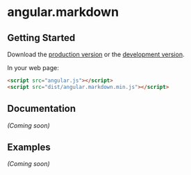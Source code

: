 # angular.markdown



## Getting Started

Download the [production version][min] or the [development version][max].

[min]: https://raw.github.com/xiyiaoo/jquery-angular.markdown/master/dist/angular-angular.markdown.min.js
[max]: https://raw.github.com/xiyiaoo/jquery-angular.markdown/master/dist/angular-angular.markdown.js

In your web page:

```html
<script src="angular.js"></script>
<script src="dist/angular.markdown.min.js"></script>
```

## Documentation
_(Coming soon)_

## Examples
_(Coming soon)_

